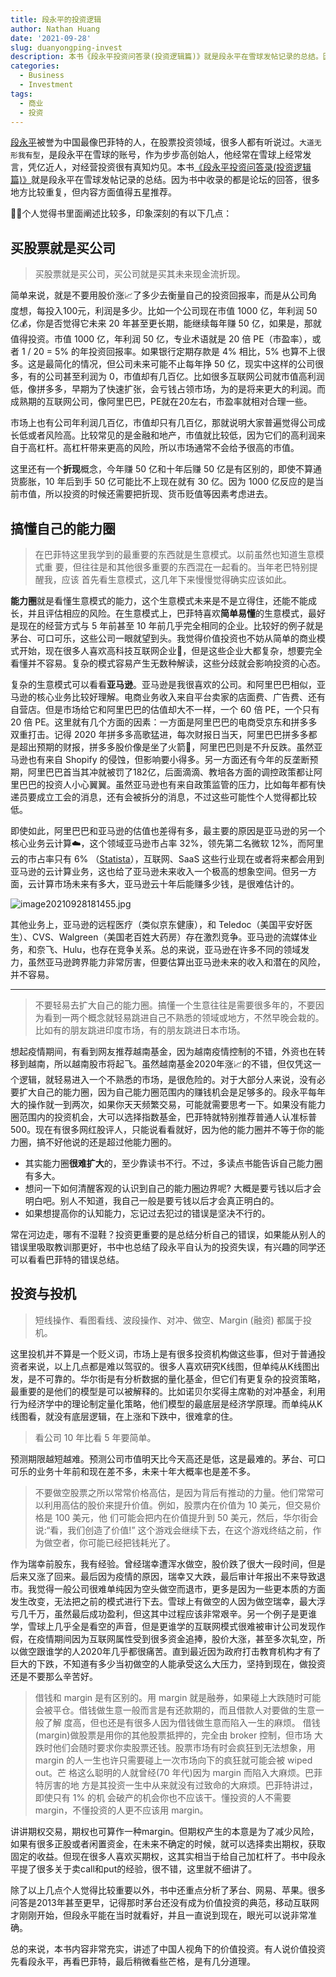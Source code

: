 ```yaml
---
title: 段永平的投资逻辑
author: Nathan Huang
date: '2021-09-28'
slug: duanyongping-invest
description: 本书《段永平投资问答录(投资逻辑篇)》就是段永平在雪球发帖记录的总结。因为书中收录的都是论坛的回答，很多地方比较重复，但内容上可以五星推荐。
categories:
  - Business
  - Investment
tags:
  - 商业
  - 投资
---
```



[段永平](https://baike.sogou.com/v7662908.htm)被誉为中国最像巴菲特的人，在股票投资领域，很多人都有听说过。`大道无形我有型`，是段永平在雪球的账号，作为步步高创始人，他经常在雪球上经常发言，凭亿近人，对经营投资很有真知灼见。本书[《段永平投资问答录(投资逻辑篇)》](https://book.douban.com/subject/35279134/)就是段永平在雪球发帖记录的总结。因为书中收录的都是论坛的回答，很多地方比较重复，但内容方面值得五星推荐。

🧑‍💻个人觉得书里面阐述比较多，印象深刻的有以下几点：


## 买股票就是买公司

> 买股票就是买公司，买公司就是买其未来现金流折现。

简单来说，就是不要用股价涨📈了多少去衡量自己的投资回报率，而是从公司角度想，每投入100元，利润是多少。比如一个公司现在市值 1000 亿，年利润 50 亿💰，你是否觉得它未来 20 年甚至更长期，能继续每年赚 50 亿，如果是，那就值得投资。市值 1000 亿，年利润 50 亿，专业术语就是 20 倍 PE（市盈率），或者 1 / 20 = 5% 的年投资回报率。如果银行定期存款是 4% 相比，5% 也算不上很多。这是最简化的情况，但公司未来可能不止每年挣 50 亿，现实中这样的公司很多，有的公司甚至利润为 0，市值却有几百亿。比如很多互联网公司就市值高利润低，像拼多多，早期为了快速扩张，会亏钱占领市场，为的是将来更大的利润。而成熟期的互联网公司，像阿里巴巴，PE就在20左右，市盈率就相对合理一些。

市场上也有公司年利润几百亿，市值却只有几百亿，那就说明大家普遍觉得公司成长低或者风险高。比较常见的是金融和地产，市值就比较低，因为它们的高利润来自于高杠杆。高杠杆带来更高的风险，所以市场通常不会给予很高的市值。

这里还有一个**折现**概念，今年赚 50 亿和十年后赚 50 亿是有区别的，即使不算通货膨胀，10 年后到手 50 亿可能比不上现在就有 30 亿。因为 1000 亿反应的是当前市值，所以投资的时候还需要把折现、货币贬值等因素考虑进去。


## 搞懂自己的能力圈

> 在巴菲特这里我学到的最重要的东西就是生意模式。以前虽然也知道生意模式重 要，但往往是和其他很多重要的东西混在一起看的。当年老巴特别提醒我，应该 首先看生意模式，这几年下来慢慢觉得确实应该如此。

**能力圈**就是看懂生意模式的能力，这个生意模式未来是不是立得住，还能不能成长，并且评估相应的风险。在生意模式上，巴菲特喜欢**简单易懂**的生意模式，最好是现在的经营方式与 5 年前甚至 10 年前几乎完全相同的企业。比较好的例子就是茅台、可口可乐，这些公司一眼就望到头。我觉得价值投资也不妨从简单的商业模式开始，现在很多人喜欢高科技互联网企业🚀，但是这些企业大都复杂，想要完全看懂并不容易。复杂的模式容易产生无数种解读，这些分歧就会影响投资的心态。

复杂的生意模式可以看看**亚马逊**。亚马逊是我很喜欢的公司。和阿里巴巴相似，亚马逊的核心业务比较好理解。电商业务收入来自平台卖家的店面费、广告费、还有自营店。但是市场给它和阿里巴巴的估值却大不一样，一个 60 倍 PE，一个只有 20 倍 PE。这里就有几个方面的因素：一方面是阿里巴巴的电商受京东和拼多多双重打击。记得 2020 年拼多多高歌猛进，每次财报日当天，阿里巴巴拼多多都是超出预期的财报，拼多多股价像是坐了火箭🚀，阿里巴巴则是不升反跌。虽然亚马逊也有来自 Shopify 的侵蚀，但影响要小得多。另一方面还有今年的反垄断预期，阿里巴巴首当其冲就被罚了182亿，后面滴滴、教培各方面的调控政策都让阿里巴巴的投资人小心翼翼。虽然亚马逊也有来自政策监管的压力，比如每年都有快递员要成立工会的消息，还有会被拆分的消息，不过这些可能性个人觉得都比较低。

即使如此，阿里巴巴和亚马逊的估值也差得有多，最主要的原因是亚马逊的另一个核心业务云计算☁️，这个领域亚马逊市占率 32%，领先第二名微软 12%，而阿里云的市占率只有 6% （[Statista](https://www.statista.com/chart/18819/worldwide-market-share-of-leading-cloud-infrastructure-service-providers/ "Statista")），互联网、SaaS 这些行业现在或者将来都会用到亚马逊的云计算业务，这也给了亚马逊未来收入一个极高的想象空间。但另一方面，云计算市场未来有多大，亚马逊云十年后能赚多少钱，是很难估计的。

![image20210928181455.jpg](https://dgbp4uvz49ycd.cloudfront.net/image20210928181455.jpg)


其他业务上，亚马逊的远程医疗（类似京东健康），和 Teledoc（美国平安好医生）、CVS、Walgreen（美国老百姓大药房）存在激烈竞争。亚马逊的流媒体业务，和奈飞、Hulu，也存在竞争关系。总的来说，亚马逊在许多不同的领域发力，虽然亚马逊跨界能力非常厉害，但要估算出亚马逊未来的收入和潜在的风险，并不容易。

---

> 不要轻易去扩大自己的能力圈。搞懂一个生意往往是需要很多年的，不要因为看到一两个概念就轻易跳进自己不熟悉的领域或地方，不然早晚会栽的。比如有的朋友跳进印度市场，有的朋友跳进日本市场。

想起疫情期间，有看到网友推荐越南基金，因为越南疫情控制的不错，外资也在转移到越南，所以越南股市将起飞。虽然越南基金2020年涨📈的不错，但仅凭这一个逻辑，就轻易进入一个不熟悉的市场，是很危险的。对于大部分人来说，没有必要扩大自己的能力圈，因为自己能力圈范围内的赚钱机会是足够多的。段永平每年大的操作就一到两次，如果你天天频繁交易，可能就需要思考一下。如果没有能力圈范围内的投资机会，大可以选择指数基金，巴菲特就特别推荐普通人认准标普500。现在有很多网红股评人，只能说看看就好，因为他的能力圈并不等于你的能力圈，搞不好他说的还是超过他能力圈的。


- 其实能力圈**很难扩大**的，至少靠读书不行。不过，多读点书能告诉自己能力圈有多大。
- 想问一下如何清醒客观的认识到自己的能力圈边界呢? 大概是要亏钱以后才会明白吧。别人不知道，我自己一般是要亏钱以后才会真正明白的。
- 如果想提高你的认知能力，忘记过去犯过的错误是坚决不行的。

常在河边走，哪有不湿鞋？投资更重要的是总结分析自己的错误，如果能从别人的错误里吸取教训那更好，书中也总结了段永平自认为的投资失误，有兴趣的同学还可以看看巴菲特的错误总结。

## 投资与投机

> 短线操作、看图看线、波段操作、对冲、做空、Margin (融资) 都属于投机。

这里投机并不算是一个贬义词，市场上是有很多投资机构做这些事，但对于普通投资者来说，以上几点都是难以驾驭的。很多人喜欢研究K线图，但单纯从K线图出发，是不可靠的。华尔街是有分析数据的量化基金，但它们有更复杂的投资策略，最重要的是他们的模型是可以被解释的。比如诺贝尔奖得主席勒的对冲基金，利用行为经济学中的理论制定量化策略，他们模型的最底层是经济学原理。而单纯从K线图看，就没有底层逻辑，在上涨和下跌中，很难拿的住。

> 看公司 10 年比看 5 年要简单。

预测期限越短越难。预测公司市值明天比今天高还是低，这是最难的。茅台、可口可乐的业务十年前和现在差不多，未来十年大概率也是差不多。


> 不要做空股票之所以常常价格高估，是因为背后有推动的力量。他们常常可以利用高估的股价来提升价值。例如，股票内在价值为 10 美元，但交易价格是 100 美元，他 们可能会把内在价值提升到 50 美元，然后，华尔街会说:“看，我们创造了价值!” 这个游戏会继续下去，在这个游戏终结之前，作为做空者，你可能已经把钱耗光了。

作为瑞幸前股东，我有经验。曾经瑞幸遭浑水做空，股价跌了很大一段时间，但是后来又涨了回来。最后因为疫情的原因，瑞幸又大跌，最后审计年报出不来导致退市。我觉得一般公司很难单纯因为空头做空而退市，更多是因为一些更本质的方面发生改变，无法把之前的模式进行下去。雪球上有做空的人因为做空瑞幸，最大浮亏几千万，虽然最后成功盈利，但这其中过程应该非常艰辛。另一个例子是更谁学，雪球上几乎全是看空的声音，但是更谁学的互联网模式很难被审计公司发现作假，在疫情期间因为互联网属性受到很多资金追捧，股价大涨，甚至多次轧空，所以做空跟谁学的人2020年几乎都很痛苦。直到最近因为政府打击教育机构才有了巨大的下跌，不知道有多少当初做空的人能承受这么大压力，坚持到现在，做投资还是不要那么辛苦好。


> 借钱和 margin 是有区别的。用 margin 就是融券，如果碰上大跌随时可能会被平仓。借钱做生意一般而言是有还款期的，而且借款人对要做的生意一般了解 度高，但也还是有很多人因为借钱做生意而陷入一生的麻烦。 借钱(margin)做股票是用你的其他股票抵押的，完全由 broker 控制，但市场 大跌时他们会随时要求你卖股票还钱。股票市场有时会疯狂到无法想象，用 margin 的人一生也许只需要碰上一次市场向下的疯狂就可能会被 wiped out。芒 格这么聪明的人就曾经(70 年代)因为 margin 而陷入大麻烦。巴菲特厉害的地 方是其投资一生中从来就没有过致命的大麻烦。巴菲特讲过，即使只有 1% 的机 会破产的机会你也不应该干。懂投资的人不需要 margin，不懂投资的人更不应该用 margin。 


讲讲期权交易，期权也可算作一种margin。但期权产生的本意是为了减少风险，如果有很多正股或者闲置资金，在未来不确定的时候，就可以选择卖出期权，获取固定的收益。但现在很多人喜欢买期权，这其实相当于给自己加杠杆了。书中段永平提了很多关于卖call和put的经验，很不错，这里就不细讲了。


除了以上几点个人觉得比较重要以外，书中还重点分析了茅台、网易、苹果。很多问答是2013年甚至更早，记得那时茅台还没有成为价值投资的典范，移动互联网才刚刚开始，但段永平能在当时就看好，并且一直说到现在，眼光可以说非常准确。

总的来说，本书内容非常充实，讲述了中国人视角下的价值投资。有人说价值投资先看段永平，再看巴菲特，最后稍微看些芒格，是有几分道理。



